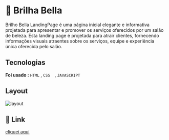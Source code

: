 # 💇  Brilha Bella

 Brilho Bella LandingPage é uma página inicial elegante e informativa projetada para apresentar e promover os serviços oferecidos por um salão de beleza. Esta landing page é projetada para atrair clientes, fornecendo informações visuais atraentes sobre os serviços, equipe e experiência única oferecida pelo salão.

 ## Tecnologias
  **Foi usado :**  `HTML` , `CSS  `, `JAVASCRIPT`

 ## Layout 
   ![layout ](https://github.com/AmandaLuizaFreitas/brilho-bella/assets/110351770/085a00ad-7508-403c-8302-81ea1a444ad8)
  
## 🔗 Link
[cliquei aqui ](https://beauty-salon-nine.vercel.app/)

